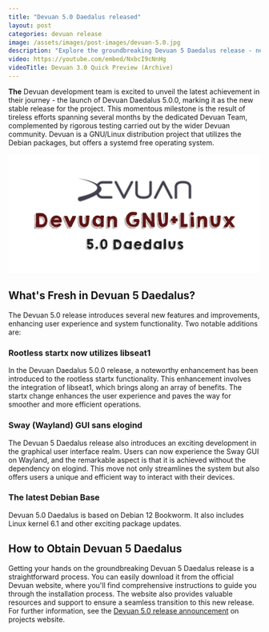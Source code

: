 ```yaml
---
title: "Devuan 5.0 Daedalus released"
layout: post
categories: devuan release
image: /assets/images/post-images/devuan-5.0.jpg
description: "Explore the groundbreaking Devuan 5 Daedalus release - new features, easy upgrade process, and community involvement. Upgrade now for an enriched open-source experience."
video: https://youtube.com/embed/NxbcI9cNnHg
videoTitle: Devuan 3.0 Quick Preview (Archive)
---
```


**The** Devuan development team is excited to unveil the latest achievement in their journey - the launch of Devuan Daedalus 5.0.0, marking it as the new stable release for the project. This momentous milestone is the result of tireless efforts spanning several months by the dedicated Devuan Team, complemented by rigorous testing carried out by the wider Devuan community. Devuan is a GNU/Linux distribution project that utilizes the Debian packages, but offers a systemd free operating system.

![Devuan 5.0 featured image](/assets/images/post-images/devuan-5.0.jpg)

## What's Fresh in Devuan 5 Daedalus?

The Devuan 5.0 release introduces several new features and improvements, enhancing user experience and system functionality. Two notable additions are:

### Rootless startx now utilizes libseat1

In the Devuan Daedalus 5.0.0 release, a noteworthy enhancement has been introduced to the rootless startx functionality. This enhancement involves the integration of libseat1, which brings along an array of benefits. The startx change enhances the user experience and paves the way for smoother and more efficient operations.

### Sway (Wayland) GUI sans elogind

The Devuan 5 Daedalus release also introduces an exciting development in the graphical user interface realm. Users can now experience the Sway GUI on Wayland, and the remarkable aspect is that it is achieved without the dependency on elogind. This move not only streamlines the system but also offers users a unique and efficient way to interact with their devices.

### The latest Debian Base

Devuan 5.0 Daedalus is based on Debian 12 Bookworm. It also includes Linux kernel 6.1 and other exciting package updates.

## How to Obtain Devuan 5 Daedalus

Getting your hands on the groundbreaking Devuan 5 Daedalus release is a straightforward process. You can easily download it from the official Devuan website, where you'll find comprehensive instructions to guide you through the installation process. The website also provides valuable resources and support to ensure a seamless transition to this new release. For further information, see the [Devuan 5.0 release announcement](https://www.devuan.org/os/announce/daedalus-release-announce-2023-08-14) on projects website.


